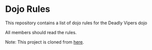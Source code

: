 Dojo Rules
==========

This repository contains a list of dojo rules for the Deadly Vipers dojo

All members should read the rules.

Note: This project is cloned from [here](https://github.com/deadlyvipers).

